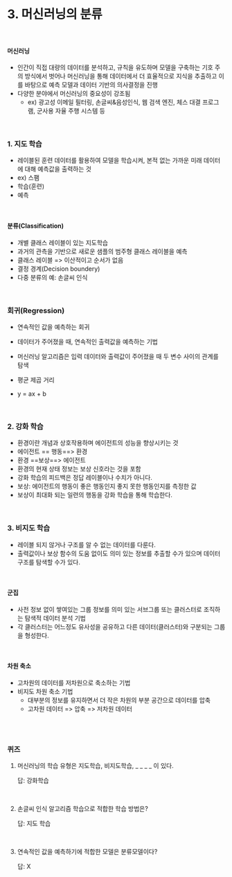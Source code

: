 # 3. 머신러닝의 분류

<br/>

#### 머신러닝

- 인간이 직접 대량의 데이터를 분석하고, 규칙을 유도하며 모델을 구축하는 기호 주의 방식에서 벗어나 머신러닝을 통해 데이터에서 더 효율적으로 지식을 추출하고 이를 바탕으로 예측 모델과 데이터 기반의 의사결정을 진행
- 다양한 분야에서 머신러닝의 중요성이 강조됨
  - ex) 광고성 이메일 필터링, 손글씨&음성인식, 웹 검색 엔진, 체스 대결 프로그램, 군사용 자율 주행 시스템 등



<br/>

### 1. 지도 학습

- 레이블된 훈련 데이터를 활용하여 모델을 학습시켜, 본적 없는 가까운 미래 데이터에 대해 예측값을 출력하는 것
- ex) 스팸
- 학습(훈련)
- 예측



<br/>

#### 분류(Classification)

- 개별 클래스 레이블이 있는 지도학습
- 과거의 관측을 기반으로 새로운 샘플의 범주형 클래스 레이블을 예측
- 클래스 레이블 => 이산적이고 순서가 없음
- 결정 경계(Decision boundery)
- 다중 분류의 예: 손글씨 인식



<br/>

### 회귀(Regression)

- 연속적인 값을 예측하는 회귀
- 데이터가 주어졌을 때, 연속적인 출력값을 예측하는 기법
- 머신러닝 알고리즘은 입력 데이터와 출력값이 주어졌을 때 두 변수 사이의 관계를 탐색

- 평균 제곱 거리
- y = ax + b



<br/>

### 2. 강화 학습

- 환경이란 개념과 상호작용하며 에이전트의 성능을 향상시키는 것
- 에이전트 == 행동==> 환경
- 환경 ==보상==> 에이전트
- 환경의 현재 상태 정보는 보상 신호라는 것을 포함
- 강화 학습의 피드백은 정답 레이블이나 수치가 아니다.
- 보상: 에이전트의 행동이 좋은 행동인지 좋지 못한 행동인지를 측정한 값
- 보상이 최대화 되는 일련의 행동을 강화 학습을 통해 학습한다.



<br/>

### 3. 비지도 학습

- 레이블 되지 않거나 구조를 알 수 없는 데이터를 다룬다.
- 출력값이나 보상 함수의 도움 없이도 의미 있는 정보를 추출할 수가 있으며 데이터 구조를 탐색할 수가 있다.



<br/>

#### 군집

- 사전 정보 없이 쌓여있는 그룹 정보를 의미 있는 서브그룹 또는 클러스터로 조직하는 탐색적 데이터 분석 기법
- 각 클러스터는 어느정도 유사성을 공유하고 다른 데이터(클러스터)와 구분되는 그룹을 형성한다.



<br/>

#### 차원 축소

- 고차원의 데이터를 저차원으로 축소하는 기법
- 비지도 차원 축소 기법
  - 대부분의 정보를 유지하면서 더 작은 차원의 부분 공간으로 데이터를 압축
  - 고차원 데이터 => 압축 => 저차원 데이터



<br/><br/>

### 퀴즈

1. 머신러닝의 학습 유형은 지도학습, 비지도학습, _ _ _ _ 이 있다.

   답: 강화학습

<br/>

2. 손글씨 인식 알고리즘 학습으로 적합한 학습 방법은?

   답: 지도 학습

<br/>

3. 연속적인 값을 예측하기에 적합한 모델은 분류모델이다?

   답: X





<br/><br/>